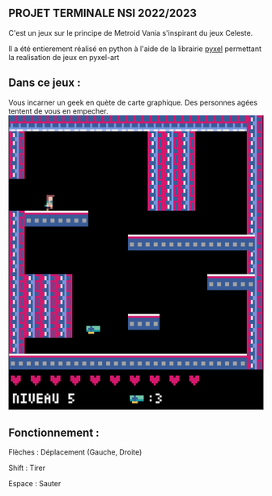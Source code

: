 ## **PROJET TERMINALE NSI 2022/2023**
C'est un jeux sur le principe de Metroid Vania s'inspirant du jeux Celeste.

Il a été entierement réalisé en python à l'aide de la librairie [pyxel](https://github.com/kitao/pyxel) permettant la realisation de jeux en pyxel-art

## **Dans ce jeux :**

Vous incarner un geek en quète de carte graphique.
Des personnes agées tentent de vous en empecher.
![screenshot du jeux](https://github.com/barthelemy-lebel/projet-pyxel-nsi/blob/preface/jeux.png)

## **Fonctionnement :**
Flèches : Déplacement (Gauche, Droite)

Shift : Tirer 

Espace : Sauter 


